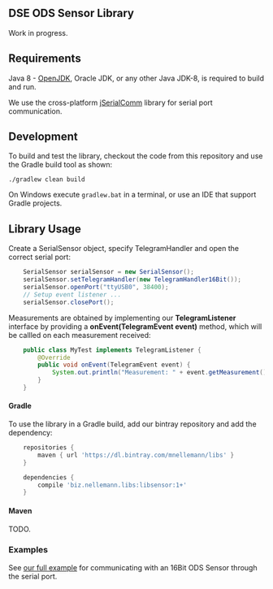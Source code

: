 DSE ODS Sensor Library
----------------------

Work in progress.


## Requirements

Java 8 - [OpenJDK](https://adoptopenjdk.net/), Oracle JDK, or any other Java JDK-8, is required to build and run.

We use the cross-platform [jSerialComm](https://fazecast.github.io/jSerialComm/) library for serial port communication.

## Development

To build and test the library, checkout the code from this repository and use the Gradle build tool as shown:

    ./gradlew clean build

On Windows execute ```gradlew.bat``` in a terminal, or use an IDE that support Gradle projects.


## Library Usage

Create a SerialSensor object, specify TelegramHandler and open the correct serial port:

```java
    SerialSensor serialSensor = new SerialSensor();
    serialSensor.setTelegramHandler(new TelegramHandler16Bit());
    serialSensor.openPort("ttyUSB0", 38400);
    // Setup event listener ...
    serialSensor.closePort();
```

Measurements are obtained by implementing our **TelegramListener** interface by providing a **onEvent(TelegramEvent event)** method, which will be callled on each measurement received:

```java
    public class MyTest implements TelegramListener {
        @Override
        public void onEvent(TelegramEvent event) {
            System.out.println("Measurement: " + event.getMeasurement());
        }
    }
```

#### Gradle

To use the library in a Gradle build, add our bintray repository and add the dependency:


```groovy
    repositories {
        maven { url 'https://dl.bintray.com/mnellemann/libs' }
    }

    dependencies {
        compile 'biz.nellemann.libs:libsensor:1+'
    }
```


#### Maven

TODO.


### Examples

See [our full example](https://bitbucket.org/nellemann_biz/libsensor/src/master/src/main/java/biz/nellemann/libsensor/SerialDemo.java) for communicating with an 16Bit ODS Sensor through the serial port.
